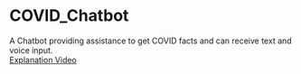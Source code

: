 # COVID_Chatbot
A Chatbot providing assistance to get COVID facts and can receive text and voice input.  
[Explanation Video](https://youtu.be/dQI8FDTULe8)
